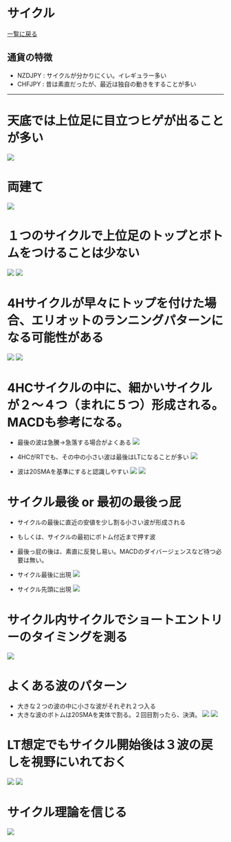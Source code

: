 # サイクル
[一覧に戻る](../index.md)

## 通貨の特徴
- NZDJPY : サイクルが分かりにくい。イレギュラー多い
- CHFJPY : 昔は素直だったが、最近は独自の動きをすることが多い

---
# 天底では上位足に目立つヒゲが出ることが多い
![](2022-12-22-20-08-48.png)

# 両建て
![](2022-12-22-20-12-53.png)

# １つのサイクルで上位足のトップとボトムをつけることは少ない
![](2022-12-22-20-13-35.png)
![](2022-12-22-20-14-34.png)

# 4Hサイクルが早々にトップを付けた場合、エリオットのランニングパターンになる可能性がある
![](2022-12-22-20-15-49.png)
![](2022-12-22-20-16-13.png)

# 4HCサイクルの中に、細かいサイクルが２～４つ（まれに５つ）形成される。MACDも参考になる。
- 最後の波は急騰→急落する場合がよくある
![](2022-12-22-20-17-42.png)

- 4HCがRTでも、その中の小さい波は最後はLTになることが多い
![](2022-12-22-20-17-58.png)

- 波は20SMAを基準にすると認識しやすい
![](2022-12-22-20-31-22.png) ![](2022-12-22-20-31-33.png)

# サイクル最後 or 最初の最後っ屁
- サイクルの最後に直近の安値を少し割る小さい波が形成される
- もしくは、サイクルの最初にボトム付近まで押す波
- 最後っ屁の後は、素直に反発し易い。MACDのダイバージェンスなど待つ必要は無い。

- サイクル最後に出現
![](2022-12-22-20-30-42.png)
- サイクル先頭に出現
![](2022-12-22-20-27-44.png)

# サイクル内サイクルでショートエントリーのタイミングを測る
![](2022-12-22-20-38-05.png)

# よくある波のパターン
- 大きな２つの波の中に小さな波がそれぞれ２つ入る
- 大きな波のボトムは20SMAを実体で割る。２回目割ったら、決済。
![](2022-12-22-20-40-10.png) ![](2022-12-22-20-40-19.png)

# LT想定でもサイクル開始後は３波の戻しを視野にいれておく
![](2022-12-22-21-09-25.png)
![](2022-12-22-21-15-13.png)

# サイクル理論を信じる
![](2022-12-22-21-36-02.png)

